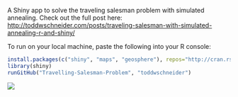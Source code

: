 A Shiny app to solve the traveling salesman problem with simulated annealing. Check out the full post here: http://toddwschneider.com/posts/traveling-salesman-with-simulated-annealing-r-and-shiny/

To run on your local machine, paste the following into your R console:

```R
install.packages(c("shiny", "maps", "geosphere"), repos="http://cran.rstudio.com/")
library(shiny)
runGitHub("Travelling-Salesman-Problem", "toddwschneider")
```

![](http://images.rapgenius.com/0e1ca854cbc30f33abc46108f2ba38f2.640x640x42.gif)
